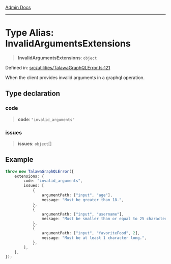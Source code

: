 [Admin Docs](/)

***

# Type Alias: InvalidArgumentsExtensions

> **InvalidArgumentsExtensions**: `object`

Defined in: [src/utilities/TalawaGraphQLError.ts:121](https://github.com/NishantSinghhhhh/talawa-api/blob/902a87c428b05018acbd37a72fd0f53e07960330/src/utilities/TalawaGraphQLError.ts#L121)

When the client provides invalid arguments in a graphql operation.

## Type declaration

### code

> **code**: `"invalid_arguments"`

### issues

> **issues**: `object`[]

## Example

```ts
throw new TalawaGraphQLError({
	extensions: {
		code: "invalid_arguments",
		issues: [
			{
				argumentPath: ["input", "age"],
				message: "Must be greater than 18.",
			},
			{
				argumentPath: ["input", "username"],
				message: "Must be smaller than or equal to 25 characters.",
			},
			{
				argumentPath: ["input", "favoriteFood", 2],
				message: "Must be at least 1 character long.",
			},
		],
	},
});
```
